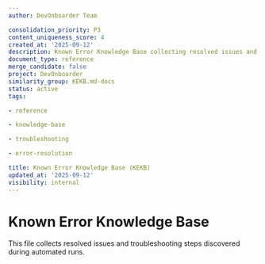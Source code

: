 ```yaml
---
author: DevOnboarder Team

consolidation_priority: P3
content_uniqueness_score: 4
created_at: '2025-09-12'
description: Known Error Knowledge Base collecting resolved issues and troubleshooting steps from automated runs
document_type: reference
merge_candidate: false
project: DevOnboarder
similarity_group: KEKB.md-docs
status: active
tags:

- reference

- knowledge-base

- troubleshooting

- error-resolution

title: Known Error Knowledge Base (KEKB)
updated_at: '2025-09-12'
visibility: internal
---
```


# Known Error Knowledge Base

This file collects resolved issues and troubleshooting steps discovered during automated runs.
